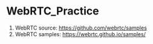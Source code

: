 # WebRTC_Practice

1. WebRTC source: https://github.com/webrtc/samples
2. WebRTC samples: https://webrtc.github.io/samples/

